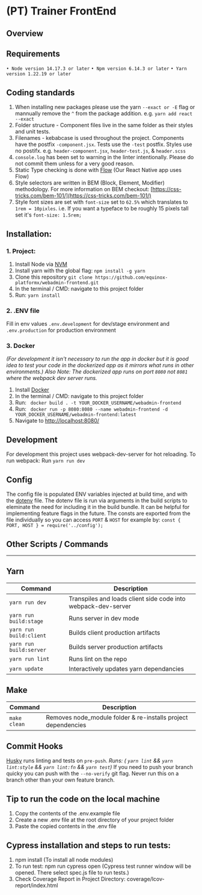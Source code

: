 # (PT) Trainer FrontEnd

## Overview

## Requirements

`• Node version 14.17.3 or later`
`• Npm version 6.14.3 or later`
`• Yarn version 1.22.19 or later`

## Coding standards

1. When installing new packages please use the yarn `--exact or -E` flag or mannually remove the `^` from the package addition. e.g. `yarn add react --exact`
2. Folder structure - Component files live in the same folder as their styles and unit tests.
3. Filenames - kebabcase is used throughout the project. Components have the postfix `-component.jsx`. Tests use the `-test` postfix. Styles use no postifx. e.g. `header-component.jsx`, `header-test.js`, & `header.scss`
4. `console.log` has been set to warning in the linter intentionally. Please do not commit them unless for a very good reason.
5. Static Type checking is done with [Flow](https://flow.org/en/) (Our React Native app uses Flow)
6. Style selectors are written in BEM (Block, Element, Modifier) methodology. For more information on BEM checkout: [https://css-tricks.com/bem-101/](https://css-tricks.com/bem-101/)
7. Style font sizes are set with `font-size` set to `62.5%` which translates to `1rem = 10pixles`. i.e. If you want a typeface to be roughly 15 pixels tall set it's `font-size: 1.5rem;`

## Installation:

### 1. Project:

1. Install Node via [NVM](https://github.com/nvm-sh/nvm)
2. Install yarn with the global flag: `npm install -g yarn`
3. Clone this repository `git clone https://github.com/equinox-platformx/webadmin-frontend.git`
4. In the terminal / CMD: navigate to this project folder
5. Run: `yarn install`

### 2. .ENV file

Fill in env values `.env.development` for dev/stage environment and `.env.production` for production environment

### 3. Docker

_(For development it isn't necessary to run the app in docker but it is good idea to test your code in the dockerized app as it mirrors what runs in other environments.) Also Note: The dockerized app runs on port `8080` not `8081` where the webpack dev server runs._

1. Install [Docker](https://docs.docker.com/install/)
2. In the terminal / CMD: navigate to this project folder
3. Run: ` docker build . -t YOUR_DOCKER_USERNAME/webadmin-frontend`
4. Run: ` docker run -p 8080:8080 --name webadmin-frontend -d YOUR_DOCKER_USERNAME/webadmin-frontend:latest`
5. Navigate to [http://localhost:8080/](http://localhost:8080/)

## Development

For development this project uses webpack-dev-server for hot reloading. To run webpack: Run `yarn run dev`

## Config

The config file is populated ENV variables injected at build time, and with the [dotenv](https://www.npmjs.com/package/dotenv) file. The dotenv file is run via arguments in the build scripts to eleminate the need for including it in the build bundle. It can be helpful for implementing feature flags in the future.
The consts are exported from the file individually so you can access `PORT` & `HOST` for example by:
`const { PORT, HOST } = require('../config');`

## Other Scripts / Commands

---

## Yarn

| Command                 | Description                                                   |
| ----------------------- | ------------------------------------------------------------- |
| `yarn run dev`          | Transpiles and loads client side code into webpack-dev-server |
| `yarn run build:stage`  | Runs server in dev mode                                       |
| `yarn run build:client` | Builds client production artifacts                            |
| `yarn run build:server` | Builds server production artifacts                            |
| `yarn run lint`         | Runs lint on the repo                                         |
| `yarn update`           | Interactively updates yarn dependancies                       |

## Make

| Command      | Description                                                   |
| ------------ | ------------------------------------------------------------- |
| `make clean` | Removes node_module folder & re-installs project dependencies |

## Commit Hooks

[Husky](https://github.com/typicode/husky) runs linting and tests on `pre-push`. _Runs: ( `yarn lint` && `yarn lint:style` && `yarn lint:fn` && `yarn test`)_ If you need to push your branch quicky you can push with the `--no-verify` git flag. Never run this on a branch other than your own feature branch.

## Tip to run the code on the local machine

1. Copy the contents of the .env.example file
2. Create a new .env file at the root directory of your project folder
3. Paste the copied contents in the .env file

## Cypress installation and steps to run tests:

1. npm install (To install all node modules)
2. To run test:
   npm run cypress open (Cypress test runner window will be opened. There select spec.js file to run tests.)
3. Check Coverage Report in Project Directory:
   coverage/lcov-report/index.html
